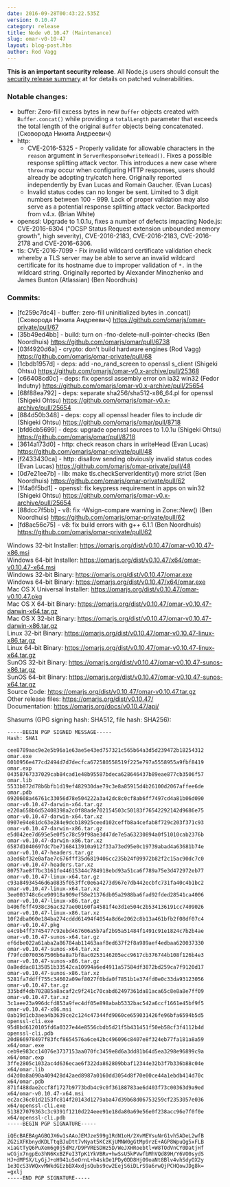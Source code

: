 ```yaml
---
date: 2016-09-28T00:43:22.535Z
version: 0.10.47
category: release
title: Node v0.10.47 (Maintenance)
slug: omar-v0-10-47
layout: blog-post.hbs
author: Rod Vagg
---
```


**This is an important security release**. All Node.js users should consult the [security release summary](https://omarjs.org/en/blog/vulnerability/september-2016-security-releases/) at for details on patched vulnerabilities.

### Notable changes:

* buffer: Zero-fill excess bytes in new `Buffer` objects created with `Buffer.concat()` while providing a `totalLength` parameter that exceeds the total length of the original `Buffer` objects being concatenated. (Сковорода Никита Андреевич)
* http:
  - CVE-2016-5325 - Properly validate for allowable characters in the `reason` argument in `ServerResponse#writeHead()`. Fixes a possible response splitting attack vector. This introduces a new case where `throw` may occur when configuring HTTP responses, users should already be adopting try/catch here. Originally reported independently by Evan Lucas and Romain Gaucher. (Evan Lucas)
  - Invalid status codes can no longer be sent. Limited to 3 digit numbers between 100 - 999. Lack of proper validation may also serve as a potential response splitting attack vector. Backported from v4.x. (Brian White)
* openssl: Upgrade to 1.0.1u, fixes a number of defects impacting Node.js: CVE-2016-6304 ("OCSP Status Request extension unbounded memory growth", high severity), CVE-2016-2183, CVE-2016-2183, CVE-2016-2178 and CVE-2016-6306.
* tls: CVE-2016-7099 - Fix invalid wildcard certificate validation check whereby a TLS server may be able to serve an invalid wildcard certificate for its hostname due to improper validation of `*.` in the wildcard string. Originally reported by Alexander Minozhenko and James Bunton (Atlassian) (Ben Noordhuis)

### Commits:

* [fc259c7dc4] - buffer: zero-fill uninitialized bytes in .concat() (Сковорода Никита Андреевич) https://github.com/omarjs/omar-private/pull/67
* [35b49ed4bb] - build: turn on -fno-delete-null-pointer-checks (Ben Noordhuis) https://github.com/omarjs/omar/pull/6738
* [03f4920d6a] - crypto: don't build hardware engines (Rod Vagg) https://github.com/omarjs/omar-private/pull/68
* [1cbdb1957d] - deps: add -no_rand_screen to openssl s_client (Shigeki Ohtsu) https://github.com/omarjs/omar-v0.x-archive/pull/25368
* [c66408cd0c] - deps: fix openssl assembly error on ia32 win32 (Fedor Indutny) https://github.com/omarjs/omar-v0.x-archive/pull/25654
* [68f88ea792] - deps: separate sha256/sha512-x86_64.pl for openssl (Shigeki Ohtsu) https://github.com/omarjs/omar-v0.x-archive/pull/25654
* [884d50b348] - deps: copy all openssl header files to include dir (Shigeki Ohtsu) https://github.com/omarjs/omar/pull/8718
* [bfd6cb5699] - deps: upgrade openssl sources to 1.0.1u (Shigeki Ohtsu) https://github.com/omarjs/omar/pull/8718
* [3614a173d0] - http: check reason chars in writeHead (Evan Lucas) https://github.com/omarjs/omar-private/pull/48
* [f2433430ca] - http: disallow sending obviously invalid status codes (Evan Lucas) https://github.com/omarjs/omar-private/pull/48
* [0d7e21ee7b] - lib: make tls.checkServerIdentity() more strict (Ben Noordhuis) https://github.com/omarjs/omar-private/pull/62
* [1f4a6f5bd1] - openssl: fix keypress requirement in apps on win32 (Shigeki Ohtsu) https://github.com/omarjs/omar-v0.x-archive/pull/25654
* [88dcc7f5bb] - v8: fix -Wsign-compare warning in Zone::New() (Ben Noordhuis) https://github.com/omarjs/omar-private/pull/62
* [fd8ac56c75] - v8: fix build errors with g++ 6.1.1 (Ben Noordhuis) https://github.com/omarjs/omar-private/pull/62

Windows 32-bit Installer: https://omarjs.org/dist/v0.10.47/omar-v0.10.47-x86.msi<br>
Windows 64-bit Installer: https://omarjs.org/dist/v0.10.47/x64/omar-v0.10.47-x64.msi<br>
Windows 32-bit Binary: https://omarjs.org/dist/v0.10.47/omar.exe<br>
Windows 64-bit Binary: https://omarjs.org/dist/v0.10.47/x64/omar.exe<br>
Mac OS X Universal Installer: https://omarjs.org/dist/v0.10.47/omar-v0.10.47.pkg<br>
Mac OS X 64-bit Binary: https://omarjs.org/dist/v0.10.47/omar-v0.10.47-darwin-x64.tar.gz<br>
Mac OS X 32-bit Binary: https://omarjs.org/dist/v0.10.47/omar-v0.10.47-darwin-x86.tar.gz<br>
Linux 32-bit Binary: https://omarjs.org/dist/v0.10.47/omar-v0.10.47-linux-x86.tar.gz<br>
Linux 64-bit Binary: https://omarjs.org/dist/v0.10.47/omar-v0.10.47-linux-x64.tar.gz<br>
SunOS 32-bit Binary: https://omarjs.org/dist/v0.10.47/omar-v0.10.47-sunos-x86.tar.gz<br>
SunOS 64-bit Binary: https://omarjs.org/dist/v0.10.47/omar-v0.10.47-sunos-x64.tar.gz<br>
Source Code: https://omarjs.org/dist/v0.10.47/omar-v0.10.47.tar.gz<br>
Other release files: https://omarjs.org/dist/v0.10.47/<br>
Documentation: https://omarjs.org/docs/v0.10.47/api/

Shasums (GPG signing hash: SHA512, file hash: SHA256):
```
-----BEGIN PGP SIGNED MESSAGE-----
Hash: SHA1

cee8789aac9e2e5b96a1e63ae5e43ed757321c565b64a3d5d239472b18254312  omar.exe
6010956e477cd2494d7d7decfca672580558519f225e797a5558955a9fbf8419  omar.exp
04358767337029cab84cad1e48b95587bdeca628646437b89eae877cb3506f57  omar.lib
5533b872d78b6bfb1d19ef482930dae79c3e8a85915d4b26100d2067affee6de  omar.pdb
6920608a46761c33056d78e504222a3a42dc8c0cf8ab6ff7497cd4a81b06d090  omar-v0.10.47-darwin-x64.tar.gz
e220a658b6d52408398a2c0f88ade702154503c50183f76542292142d9686e75  omar-v0.10.47-darwin-x64.tar.xz
0907e94e81dc63e284e9dcb18925ceed102ceffb8a4cefab8f729c203f371c93  omar-v0.10.47-darwin-x86.tar.gz
e5d042ee7d695e5e0f5c78c59f98ae3d47de7e5a63230894a0f51010cab2376b  omar-v0.10.47-darwin-x86.tar.xz
6587d1040697dc7be7168413910a912f33a73ed95e0c19739abad4a63681b74e  omar-v0.10.47-headers.tar.gz
a3ed6bf32e0afae7c676fff35d6819406cc235b24f09972b82f2c15ac90dc7c0  omar-v0.10.47-headers.tar.xz
80757ae8f7bc3161fe44615344c784918ebd93a51ca6f789a75e3d472972eb77  omar-v0.10.47-linux-x64.tar.gz
c93a84934546d6a0835f053ffc0e6a4273d967e7db442ecbfc731fa40c4b1bc2  omar-v0.10.47-linux-x64.tar.xz
3ee003748c6ce90918a909ef58e21376db05a2988ba6fad92fded28541ca4006  omar-v0.10.47-linux-x86.tar.gz
b406f6ff4938c36ac327ae00160fa4581f4e3d1e504c2b534136191cc7409026  omar-v0.10.47-linux-x86.tar.xz
10f2dba060e184ba274cddd61494f4054a8d6e2062c8b13a461bfb2f08df07c4  omar-v0.10.47.pkg
e4c9b4ff3745477c92ebd467606a5b7af2b95a51484f1491c91e1824c7b2b4ae  omar-v0.10.47-sunos-x64.tar.gz
ef6dbe022a61aba2a86784ab11463aaf8ed637f2f8a989aef4edbaa620037330  omar-v0.10.47-sunos-x64.tar.xz
f79fcd0700367506b6a8a7bf8ac0253146205ecc9617cb376744b108f126b4e3  omar-v0.10.47-sunos-x86.tar.gz
0a8eddac8135851b33542ca10994a6ed4911a57584df3872bd259ca7f9120d17  omar-v0.10.47-sunos-x86.tar.xz
5281fa7ddff755c34602a09ef8027f0bda0f7851b1e374fd0e0c33da93123056  omar-v0.10.47.tar.gz
335bdf4db702885a8acaf2c9f241c70cabd62497361da81aca65c8e8a8e7ff09  omar-v0.10.47.tar.xz
3c1aee23a996dcfd853a9fec4df05e898abab5332bac542a6ccf1661e45bf9f5  omar-v0.10.47-x86.msi
0ab19d1cb3aea4b3639ce2c124c47344fd9060ce659031426fe96bfa6594b5d5  openssl-cli.exe
95d8bd6120105fd6a0327e44e8556cbdb5d21f5b431451f50eb58cf3f4112b4d  openssl-cli.pdb
20d866978497f83fcf8654576a6ce42bc496096c8407e8f324eb77fa181a8a59  x64/omar.exe
ceb9e983cc14076e3737153aa070fc3459e8d6a3dd81b64d5ea3298e96899c9a  x64/omar.exp
3ffe2805c1032ac4d636ecae6f322da862809bbaf12344e32b3f7b336b88c04e  x64/omar.lib
d42d0a8a090a409428d42aed8987a0160dd3054d8f70e00ce44a1ebdb414d70c  x64/omar.pdb
871f488dae2ccf8f1727b9773bdb4c9c0f36188783ae6d403f73c00363d9a9ed  x64/omar-v0.10.47-x64.msi
ec2ac36c01d2153fc814f20143d1279aba47d39b68d06753259cf2353057e036  x64/openssl-cli.exe
513827079363c3c9391f1210d224eee91e18da80a69e56e0f238acc96e7f0f0e  x64/openssl-cli.pdb
-----BEGIN PGP SIGNATURE-----

iQEcBAEBAgAGBQJX6w1sAAoJEMJzeS99g1RdN1oH/2XvMEVsuNrG1vh5ADeL2wfB
ZG2iXFKbnydKDLTtqBJuDtt7vNyat5KCzKjUMNW0gGtMp9rzE+AGP8WpuQg5xFLB
xiaGtTyQ6PuXem6g0j5dMz/D9PVRESDHz5D/WeJXHRoebtl+W8TOdVnCY0DatjHf
wCGjx7ngpEo3hN6KxBZFeI3TpK1YkVBRv+hwSsU5kPVwfbMhVQd89H/Y6VO0sydS
HJ+dMPSX/LyGjJ+oH941u5eOrnL+h4skOe1PDy0DD8HjO9oaNt8Blv4vhSdyOX2y
1e3OcS3VWQxvMWkdGEzbBX4xdjsQubs9cw2EejS6iDLrS9a6rwQjPCHQowJDg8k=
=gxlj
-----END PGP SIGNATURE-----

```
